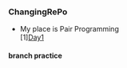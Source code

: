 ### ChangingRePo
- My place is Pair Programming<br>
[1][Day1](https://github.com/enrhd24/ChangingRePo/tree/enrhd24/DAY1)

#### branch practice
